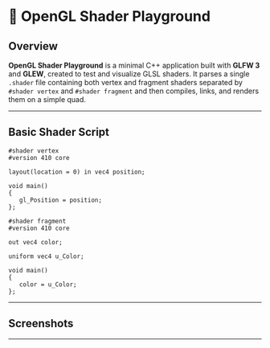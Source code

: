# 🧠 OpenGL Shader Playground

## Overview
**OpenGL Shader Playground** is a minimal C++ application built with **GLFW 3** and **GLEW**, created to test and visualize GLSL shaders.
It parses a single `.shader` file containing both vertex and fragment shaders separated by `#shader vertex` and `#shader fragment` and 
then compiles, links, and renders them on a simple quad.

---

## Basic Shader Script

```
#shader vertex
#version 410 core
        
layout(location = 0) in vec4 position;
        
void main()
{
   gl_Position = position;
};

#shader fragment
#version 410 core

out vec4 color;

uniform vec4 u_Color;

void main()
{
   color = u_Color;
};
```
---

## Screenshots



---
